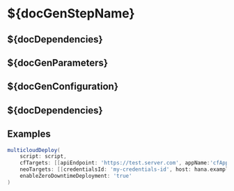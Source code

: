 # ${docGenStepName}

## ${docDependencies}

## ${docGenParameters}

## ${docGenConfiguration}

## ${docDependencies}

## Examples

```groovy
multicloudDeploy(
    script: script,
    cfTargets: [[apiEndpoint: 'https://test.server.com', appName:'cfAppName', credentialsId: 'cfCredentialsId', manifest: 'cfManifest', org: 'cfOrg', space: 'cfSpace']],
    neoTargets: [[credentialsId: 'my-credentials-id', host: hana.example.org, account: 'trialuser1']],
    enableZeroDowntimeDeployment: 'true'
)
```
